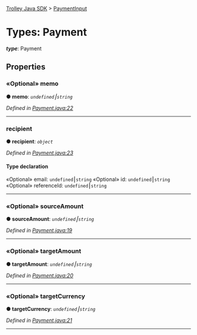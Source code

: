 [Trolley Java SDK](../README.md) > [PaymentInput](../types/payment.md)

# Types: Payment

_**type**_: Payment

## Properties

<a id="memo"></a>

### «Optional» memo

**● memo**: _`undefined`⎮`string`_

_Defined in [Payment.java:22](https://github.com/PaymentRails/java-sdk/tree/master/src/main/java/com/trolley/trolley/Payment.java#L22)_

---

<a id="recipient"></a>

### recipient

**● recipient**: _`object`_

_Defined in [Payment.java:23](https://github.com/PaymentRails/java-sdk/tree/master/src/main/java/com/trolley/trolley/Payment.java#L23)_

#### Type declaration

«Optional» email: `undefined`⎮`string`
«Optional» id: `undefined`⎮`string`
«Optional» referenceId: `undefined`⎮`string`

---

<a id="sourceamount"></a>

### «Optional» sourceAmount

**● sourceAmount**: _`undefined`⎮`string`_

_Defined in [Payment.java:19](https://github.com/PaymentRails/java-sdk/tree/master/src/main/java/com/trolley/trolley/Payment.java#L19)_

---

<a id="targetamount"></a>

### «Optional» targetAmount

**● targetAmount**: _`undefined`⎮`string`_

_Defined in [Payment.java:20](https://github.com/PaymentRails/java-sdk/tree/master/src/main/java/com/trolley/trolley/Payment.java#L20)_

---

<a id="targetcurrency"></a>

### «Optional» targetCurrency

**● targetCurrency**: _`undefined`⎮`string`_

_Defined in [Payment.java:21](https://github.com/PaymentRails/java-sdk/tree/master/src/main/java/com/trolley/trolley/Payment.java#L21)_

---
